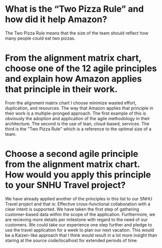 # What is the “Two Pizza Rule” and how did it help Amazon?
The Two Pizza Rule means that the size of the team should reflect how many people could eat two pizzas.

# From the alignment matrix chart, choose one of the 12 agile principles and explain how Amazon applies that principle in their work.
From the alignment matrix chart I choose minimize wasted effort, duplication, and resources.  The way that Amazon applies that principle in their work is a multiple-pronged approach.  The first example of this is obviously the adoption and application of the agile methodology in their architecture.  The second is the use of lean, cloud-based, services.  The third is the "Two Pizza Rule" which is a reference to the optimal size of a team.

# Choose a second agile principle from the alignment matrix chart. How would you apply this principle to your SNHU Travel project?
We have already applied another of the principles in this list to our SNHU Travel project and that is: Effective cross-functional collaboration with a clear intent is supported.  We have taken the first step of gathering customer-based data within the scope of the application.  Furthermore, we are recieving more details per milestone with regard to the need of our customers.  We could take our experience one step further and pledge to use the travel application for a week to plan our next vacation.  This would be a Kaizen-like approach that I think would result in a lot more insight than staring at the source code/localhost for extended periods of time.